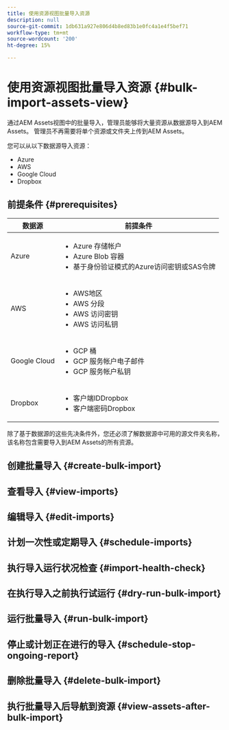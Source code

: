 ```yaml
---
title: 使用资源视图批量导入资源
description: null
source-git-commit: 1db631a927e806d4b8ed83b1e0fc4a1e4f5bef71
workflow-type: tm+mt
source-wordcount: '200'
ht-degree: 15%

---
```


# 使用资源视图批量导入资源  {#bulk-import-assets-view}

通过AEM Assets视图中的批量导入，管理员能够将大量资源从数据源导入到AEM Assets。 管理员不再需要将单个资源或文件夹上传到AEM Assets。

您可以从以下数据源导入资源：

* Azure
* AWS
* Google Cloud
* Dropbox

## 前提条件 {#prerequisites}

| 数据源 | 前提条件 |
|-----|------|
| Azure | <ul> <li>Azure 存储帐户 </li> <li> Azure Blob 容器 <li> 基于身份验证模式的Azure访问密钥或SAS令牌 </li></ul> |
| AWS | <ul> <li>AWS地区 </li> <li> AWS 分段 <li> AWS 访问密钥 </li><li> AWS 访问私钥 </li></ul> |
| Google Cloud | <ul> <li>GCP 桶 </li> <li> GCP 服务帐户电子邮件 <li> GCP 服务帐户私钥</li></ul> |
| Dropbox | <ul> <li>客户端IDDropbox </li> <li> 客户端密码Dropbox</li></ul> |

除了基于数据源的这些先决条件外，您还必须了解数据源中可用的源文件夹名称，该名称包含需要导入到AEM Assets的所有资源。

## 创建批量导入 {#create-bulk-import}

## 查看导入 {#view-imports}

## 编辑导入 {#edit-imports}

## 计划一次性或定期导入 {#schedule-imports}

## 执行导入运行状况检查 {#import-health-check}

## 在执行导入之前执行试运行 {#dry-run-bulk-import}

## 运行批量导入 {#run-bulk-import}

## 停止或计划正在进行的导入 {#schedule-stop-ongoing-report}

## 删除批量导入 {#delete-bulk-import}

## 执行批量导入后导航到资源 {#view-assets-after-bulk-import}

